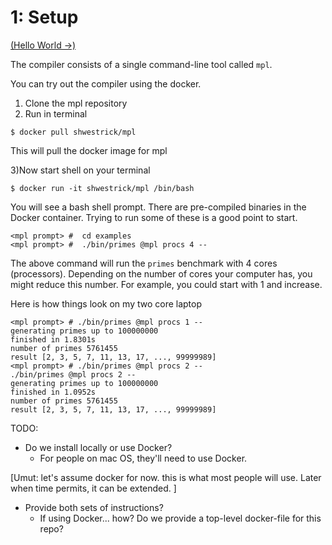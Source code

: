 # 1: Setup

[(Hello World →)](../02-hello/README.md)

The compiler consists of a single command-line tool called `mpl`.

You can try out the compiler using the docker.

1) Clone the mpl repository
2) Run in terminal
```
$ docker pull shwestrick/mpl
```

This will pull the docker image for mpl

3)Now start shell on your terminal
```
$ docker run -it shwestrick/mpl /bin/bash
```

You will see a bash shell prompt.  There are pre-compiled binaries in the Docker container.  Trying to run some of these is a good point to start.

```
<mpl prompt> #  cd examples
<mpl prompt> #  ./bin/primes @mpl procs 4 --
```

The above command will run the `primes` benchmark with 4 cores (processors).  Depending on the number of cores your computer has, you might reduce this number.  For example, you could start with 1 and increase.

Here is how things look on my two core laptop

```
<mpl prompt> # ./bin/primes @mpl procs 1 --
generating primes up to 100000000
finished in 1.8301s
number of primes 5761455
result [2, 3, 5, 7, 11, 13, 17, ..., 99999989]
<mpl prompt> # ./bin/primes @mpl procs 2 --
./bin/primes @mpl procs 2 --
generating primes up to 100000000
finished in 1.0952s
number of primes 5761455
result [2, 3, 5, 7, 11, 13, 17, ..., 99999989]

```




TODO:
  - Do we install locally or use Docker?
    - For people on mac OS, they'll need to use Docker.

  [Umut: let's assume docker for now. this is what most people will use.
   Later when time permits, it can be extended.
  ]
 
  - Provide both sets of instructions?
    - If using Docker... how? Do we provide a top-level docker-file for this
    repo?
